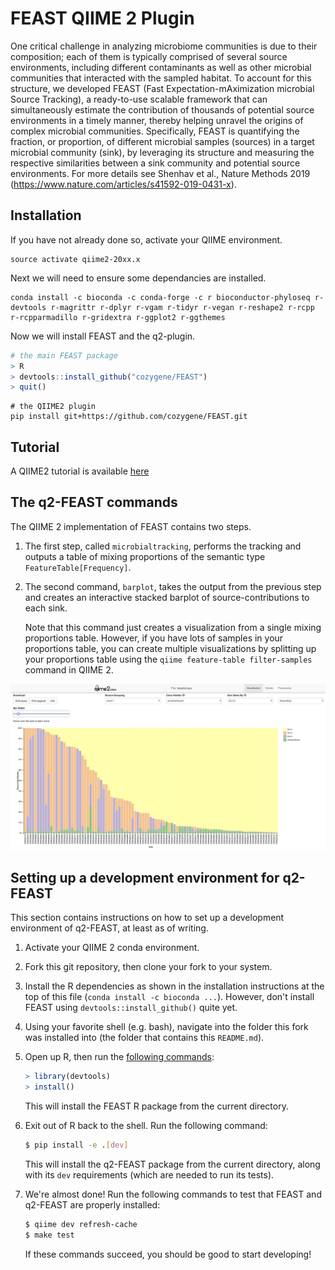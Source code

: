 # FEAST QIIME 2 Plugin


One critical challenge in analyzing microbiome communities is due to their composition; each of them is typically comprised of several source environments, including different contaminants as well as other microbial communities that interacted with the sampled habitat. To account for this structure, we developed FEAST (Fast Expectation-mAximization microbial Source Tracking), a ready-to-use scalable framework that can simultaneously estimate the contribution of thousands of potential source environments in a timely manner, thereby helping unravel the origins of complex microbial communities. Specifically, FEAST is quantifying the fraction, or proportion, of different microbial samples (sources) in a target microbial community (sink), by leveraging its structure and measuring the respective similarities between a sink community and potential source environments. For more details see Shenhav et al., Nature Methods 2019 (https://www.nature.com/articles/s41592-019-0431-x).

## Installation

If you have not already done so, activate your QIIME environment.

```shell
source activate qiime2-20xx.x
```
Next we will need to ensure some dependancies are installed.

```shell
conda install -c bioconda -c conda-forge -c r bioconductor-phyloseq r-devtools r-magrittr r-dplyr r-vgam r-tidyr r-vegan r-reshape2 r-rcpp r-rcpparmadillo r-gridextra r-ggplot2 r-ggthemes   
```

Now we will install FEAST and the q2-plugin.

```R
# the main FEAST package
> R
> devtools::install_github("cozygene/FEAST")
> quit()
```
```shell
# the QIIME2 plugin
pip install git+https://github.com/cozygene/FEAST.git
```

## Tutorial

A QIIME2 tutorial is available [here](https://github.com/cozygene/FEAST/q2_feast/tutorials/DIABIMMUNE.md)

## The q2-FEAST commands

The QIIME 2 implementation of FEAST contains two steps.

1. The first step, called `microbialtracking`, performs the tracking and
   outputs a table of mixing proportions of the semantic type
   `FeatureTable[Frequency]`.

2. The second command, `barplot`, takes the output from the previous step and
   creates an interactive stacked barplot of source-contributions to each sink.

   Note that this command just creates a visualization from a single
   mixing proportions table. However, if you have lots of samples in your
   proportions table, you can create multiple visualizations by splitting up
   your proportions table using the `qiime feature-table filter-samples` command
   in QIIME 2.

![](tutorials/etc/backhed-barplot.png)

## Setting up a development environment for q2-FEAST

This section contains instructions on how to set up a development environment
of q2-FEAST, at least as of writing.

1. Activate your QIIME 2 conda environment.

2. Fork this git repository, then clone your fork to your system.

3. Install the R dependencies as shown in the installation instructions at the
   top of this file (`conda install -c bioconda ...`).
   However, don't install FEAST using `devtools::install_github()` quite yet.

4. Using your favorite shell (e.g. bash), navigate into the folder this fork
   was installed into (the folder that contains this `README.md`).

5. Open up R, then run the
   [following commands](https://stackoverflow.com/a/34513358/10730311):
   ```r
   > library(devtools)
   > install()
   ```
   This will install the FEAST R package from the current directory.

6. Exit out of R back to the shell. Run the following command:
   ```bash
   $ pip install -e .[dev]
   ```
   This will install the q2-FEAST package from the current directory, along
with its `dev` requirements (which are needed to run its tests).

7. We're almost done! Run the following commands to test that FEAST and
   q2-FEAST are properly installed:
   ```bash
   $ qiime dev refresh-cache
   $ make test
   ```
   If these commands succeed, you should be good to start developing!
